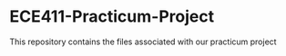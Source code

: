 # ECE411-Practicum-Project
This repository contains the files associated with our practicum project
